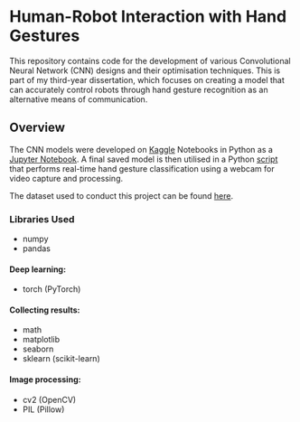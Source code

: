 # Human-Robot Interaction with Hand Gestures
This repository contains code for the development of various Convolutional Neural Network (CNN) designs and their optimisation techniques. This is part of my third-year dissertation, which focuses on creating a model that can accurately control robots through hand gesture recognition as an alternative means of communication.




## Overview
The CNN models were developed on [Kaggle](https://www.kaggle.com/) Notebooks in Python as a [Jupyter Notebook](https://github.com/athapa11/handgesture-CNN/blob/main/model_dev.ipynb). A final saved model is then utilised in a Python [script](https://github.com/athapa11/handgesture-CNN/blob/main/test_setup.py) that performs real-time hand gesture classification using a webcam for video capture and processing. 

The dataset used to conduct this project can be found [here](https://www.kaggle.com/datasets/roobansappani/hand-gesture-recognition). 

### Libraries Used
* numpy
* pandas
#### Deep learning:
* torch (PyTorch)
#### Collecting results:
* math
* matplotlib
* seaborn
* sklearn (scikit-learn)
#### Image processing:
* cv2 (OpenCV)
* PIL (Pillow)
